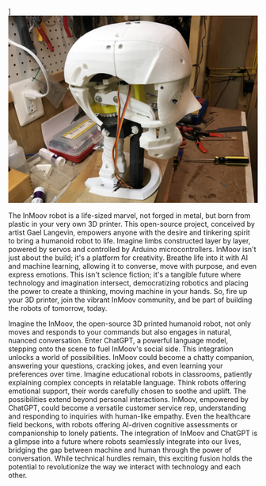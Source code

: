 
]
<img src="IMG_3852.JPG"/>

The InMoov robot is a life-sized marvel, not forged in metal, but born from plastic in your very own 3D printer. This open-source project, conceived by artist Gael Langevin, empowers anyone with the desire and tinkering spirit to bring a humanoid robot to life. Imagine limbs constructed layer by layer, powered by servos and controlled by Arduino microcontrollers. InMoov isn't just about the build; it's a platform for creativity. Breathe life into it with AI and machine learning, allowing it to converse, move with purpose, and even express emotions. This isn't science fiction; it's a tangible future where technology and imagination intersect, democratizing robotics and placing the power to create a thinking, moving machine in your hands. So, fire up your 3D printer, join the vibrant InMoov community, and be part of building the robots of tomorrow, today.


Imagine the InMoov, the open-source 3D printed humanoid robot, not only moves and responds to your commands but also engages in natural, nuanced conversation. Enter ChatGPT, a powerful language model, stepping onto the scene to fuel InMoov's social side. This integration unlocks a world of possibilities. InMoov could become a chatty companion, answering your questions, cracking jokes, and even learning your preferences over time. Imagine educational robots in classrooms, patiently explaining complex concepts in relatable language. Think robots offering emotional support, their words carefully chosen to soothe and uplift. The possibilities extend beyond personal interactions. InMoov, empowered by ChatGPT, could become a versatile customer service rep, understanding and responding to inquiries with human-like empathy. Even the healthcare field beckons, with robots offering AI-driven cognitive assessments or companionship to lonely patients. The integration of InMoov and ChatGPT is a glimpse into a future where robots seamlessly integrate into our lives, bridging the gap between machine and human through the power of conversation. While technical hurdles remain, this exciting fusion holds the potential to revolutionize the way we interact with technology and each other.


